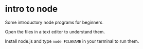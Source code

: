 # intro to node

Some introductory node programs for beginners.

Open the files in a text editor to understand them.

Install node.js and type `node FILENAME` in your terminal to run them.
